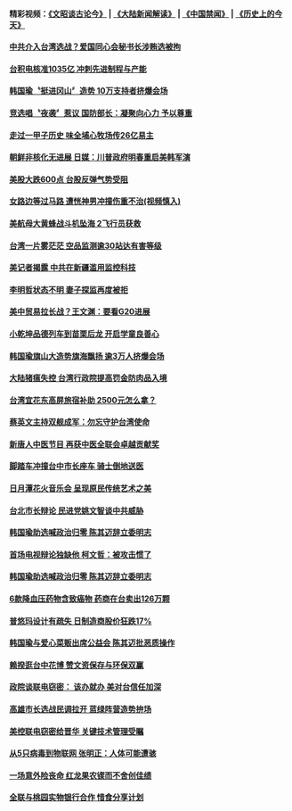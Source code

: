 #### 精彩视频：[《文昭谈古论今》](https://github.com/gfw-breaker/wenzhao/blob/master/README.md?t=11161231) | [《大陆新闻解读》](https://github.com/gfw-breaker/ntdtv-comedy/blob/master/README.md?t=11161231) | [《中国禁闻》](https://github.com/gfw-breaker/ntdtv-news/blob/master/README.md?t=11161231) | [《历史上的今天》](https://github.com/gfw-breaker/today-in-history/blob/master/README.md?t=11161231) 

#### [中共介入台湾选战？爱国同心会秘书长涉贿选被拘](../pages/news206/a1399317.md?t=11161231) 

#### [台积电核准1035亿 冲刺先进制程与产能](../pages/news206/a1399328.md?t=11161231) 

#### [韩国瑜〝挺进冈山〞造势  10万支持者挤爆会场](../pages/news206/a1399300.md?t=11161231) 

#### [竞选唱〝夜袭〞惹议 国防部长：凝聚向心力 予以尊重](../pages/news206/a1399270.md?t=11161231) 

#### [走过一甲子历史 味全埔心牧场传26亿易主](../pages/news206/a1399122.md?t=11161231) 

#### [朝鲜非核化无进展 日媒：川普政府明春重启美韩军演](../pages/news206/a1399123.md?t=11161231) 

#### [美股大跌600点 台股反弹气势受阻](../pages/news206/a1399118.md?t=11161231) 

#### [女路边等过马路 遭恍神男冲撞伤重不治(视频慎入)](../pages/news206/a1399001.md?t=11161231) 

#### [美航母大黄蜂战斗机坠海  2飞行员获救](../pages/news206/a1398987.md?t=11161231) 

#### [台湾一片雾茫茫 空品监测逾30站达有害等级](../pages/news206/a1398969.md?t=11161231) 

#### [美记者揭露 中共在新疆滥用监控科技](../pages/news206/a1398896.md?t=11161231) 

#### [李明哲状态不明 妻子探监再度被拒](../pages/news206/a1398865.md?t=11161231) 

#### [美中贸易拉长战？王文渊：要看G20进展](../pages/news206/a1398848.md?t=11161231) 

#### [小乾坤品德列车到苗栗后龙 开启学童良善心](../pages/news206/a1398845.md?t=11161231) 

#### [韩国瑜旗山大造势旗海飘扬 逾3万人挤爆会场](../pages/news206/a1398671.md?t=11161231) 

#### [大陆猪瘟失控 台湾行政院提高罚金防肉品入境](../pages/news206/a1398574.md?t=11161231) 

#### [台湾宜花东高屏旅宿补助 2500元怎么拿？](../pages/news206/a1398081.md?t=11161231) 

#### [蔡英文主持双舰成军：勿忘守护台湾使命](../pages/news206/a1398552.md?t=11161231) 

#### [新唐人中医节目 再获中医全联会卓越贡献奖](../pages/news206/a1398250.md?t=11161231) 

#### [脚踏车冲撞台中市长座车 骑士倒地送医](../pages/news206/a1398230.md?t=11161231) 

#### [日月潭花火音乐会 呈现原民传统艺术之美](../pages/news206/a1398149.md?t=11161231) 

#### [台北市长辩论 民进党姚文智谈中共威胁](../pages/news206/a1398044.md?t=11161231) 

#### [韩国瑜助选喊政治归零 陈其迈辞立委明志](../pages/news206/a1398035.md?t=11161231) 

#### [首场电视辩论独缺他 柯文哲：被攻击惯了](../pages/news206/a1398032.md?t=11161231) 

#### [韩国瑜助选喊政治归零 陈其迈辞立委明志](../pages/news206/a1398019.md?t=11161231) 

#### [6款降血压药物含致癌物 药商在台卖出126万颗](../pages/news206/a1398017.md?t=11161231) 

#### [普悠玛设计有疏失 日制造商股价狂跌17%](../pages/news206/a1398015.md?t=11161231) 

#### [韩国瑜与爱心菜贩出席公益会 陈其迈批恶质操作](../pages/news206/a1398014.md?t=11161231) 

#### [赖揆逛台中花博 赞文资保存与环保双赢](../pages/news206/a1397955.md?t=11161231) 

#### [政院谈联电窃密： 该办就办 美对台信任加深](../pages/news206/a1397954.md?t=11161231) 

#### [高雄市长选战民调拉开 蓝绿阵营造势拚场](../pages/news206/a1397918.md?t=11161231) 

#### [美控联电窃密给晋华 关键技术管理受瞩](../pages/news206/a1397848.md?t=11161231) 

#### [从5只病毒到物联网 张明正：人体可能遭骇](../pages/news206/a1397820.md?t=11161231) 

#### [一场意外险丧命 红龙果农锲而不舍创佳绩](../pages/news206/a1397661.md?t=11161231) 

#### [全联与桃园实物银行合作 惜食分享计划](../pages/news206/a1397668.md?t=11161231) 

